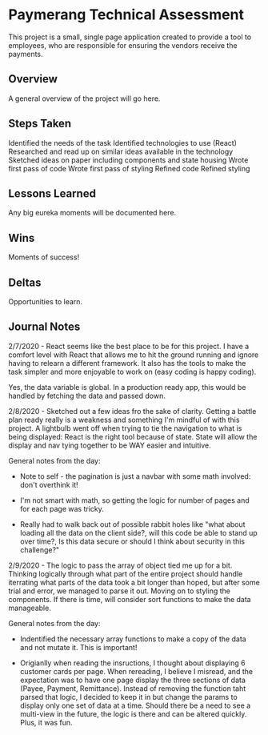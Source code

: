 # Paymerang Technical Assessment

This project is a small, single page application created to provide a tool to employees, who are responsible for ensuring the vendors receive the payments.

## Overview

A general overview of the project will go here.

## Steps Taken

Identified the needs of the task
Identified technologies to use (React)
Researched and read up on similar ideas available in the technology
Sketched ideas on paper including components and state housing
Wrote first pass of code
Wrote first pass of styling
Refined code
Refined styling

## Lessons Learned

Any big eureka moments will be documented here.

## Wins

Moments of success!

## Deltas

Opportunities to learn.

## Journal Notes

2/7/2020 - React seems like the best place to be for this project. I have a comfort level with React that allows me to hit the ground running and ignore having to relearn a different framework. It also has the tools to make the task simpler and more enjoyable to work on (easy coding is happy coding).

Yes, the data variable is global. In a production ready app, this would be handled by fetching the data and passed down.

2/8/2020 - Sketched out a few ideas fro the sake of clarity. Getting a battle plan ready really is a weakness and something I'm mindful of with this project. A lightbulb went off when trying to tie the navigation to what is being displayed: React is the right tool because of state. State will allow the display and nav tying together to be WAY easier and intuitive.

General notes from the day:

-   Note to self - the pagination is just a navbar with some math involved: don't overthink it!

-   I'm not smart with math, so getting the logic for number of pages and for each page was tricky.

-   Really had to walk back out of possible rabbit holes like "what about loading all the data on the client side?, will this code be able to stand up over time?, Is this data secure or should I think about security in this challenge?"

2/9/2020 - The logic to pass the array of object tied me up for a bit. Thinking logically through what part of the entire project should handle iterrating what parts of the data took a bit longer than hoped, but after some trial and error, we managed to parse it out. Moving on to styling the components. If there is time, will consider sort functions to make the data manageable.

General notes from the day:

-   Indentified the necessary array functions to make a copy of the data and not mutate it. This is important!

-   Origianlly when reading the insructions, I thought about displaying 6 customer cards per page. When rereading, I believe I misread, and the expectation was to have one page display the three sections of data (Payee, Payment, Remittance). Instead of removing the function taht parsed that logic, I decided to keep it in but change the params to display only one set of data at a time. Should there be a need to see a multi-view in the future, the logic is there and can be altered quickly. Plus, it was fun.

